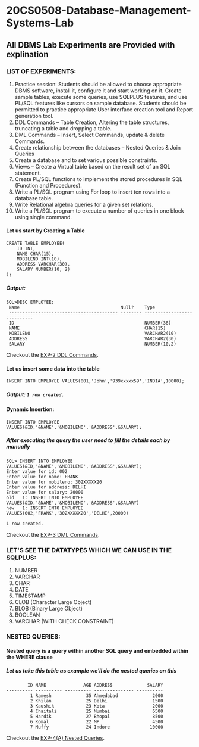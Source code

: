 # 20CS0508-Database-Management-Systems-Lab
## All DBMS Lab Experiments are Provided with explination

### LIST OF EXPERIMENTS:
1. Practice session: Students should be allowed to choose appropriate DBMS software, install it,
configure it and start working on it. Create sample tables, execute some queries, use SQLPLUS
features, and use PL/SQL features like cursors on sample database. Students should be
permitted to practice appropriate User interface creation tool and Report generation tool.
2. DDL Commands – Table Creation, Altering the table structures, truncating a table and dropping
a table.
3. DML Commands – Insert, Select Commands, update & delete Commands.
4. Create relationship between the databases – Nested Queries & Join Queries
5. Create a database and to set various possible constraints.
6. Views – Create a Virtual table based on the result set of an SQL statement.
7. Create PL/SQL functions to implement the stored procedures in SQL (Function and
Procedures).
8. Write a PL/SQL program using For loop to insert ten rows into a database table.
9. Write Relational algebra queries for a given set relations.
10. Write a PL/SQL program to execute a number of queries in one block using single command.

#### Let us start by Creating a Table
```
CREATE TABLE EMPLOYEE(
    ID INT,
    NAME CHAR(15),
    MOBILENO INT(10),
    ADDRESS VARCHAR(30),
    SALARY NUMBER(10, 2)
);
```
##### Output:
```
SQL>DESC EMPLOYEE;
 Name                                      Null?    Type
 ----------------------------------------- -------- ----------------------------
 ID                                                 NUMBER(38)
 NAME                                               CHAR(15)
 MOBILENO                                           VARCHAR2(10)
 ADDRESS                                            VARCHAR2(30)
 SALARY                                             NUMBER(10,2)
```

Checkout the [EXP-2 DDL Commands](https://github.com/Durgesh-Vaigandla/20CS0508-Database-Management-Systems-Lab/blob/main/EXP-2%20DDL%20Commands.sql).

#### Let us insert some data into the table
```
INSERT INTO EMPLOYEE VALUES(001,'John','939xxxxx59','INDIA',10000);
```
##### Output: `1 row created.`

#### Dynamic Insertion:
```
INSERT INTO EMPLOYEE VALUES(&ID,'&NAME','&MOBILENO','&ADDRESS',&SALARY);
```
##### After executing the query the user need to fill the details each by manually

```
SQL> INSERT INTO EMPLOYEE VALUES(&ID,'&NAME','&MOBILENO','&ADDRESS',&SALARY);
Enter value for id: 002
Enter value for name: FRANK
Enter value for mobileno: 302XXXXX20
Enter value for address: DELHI
Enter value for salary: 20000
old   1: INSERT INTO EMPLOYEE VALUES(&ID,'&NAME','&MOBILENO','&ADDRESS',&SALARY)
new   1: INSERT INTO EMPLOYEE VALUES(002,'FRANK','302XXXXX20','DELHI',20000)

1 row created.
```

Checkout the [EXP-3 DML Commands](https://github.com/Durgesh-Vaigandla/20CS0508-Database-Management-Systems-Lab/blob/main/EXP-3%20DML%20Commands.sql).


### LET'S SEE THE DATATYPES WHICH WE CAN USE IN THE SQLPLUS:
1. NUMBER
2. VARCHAR
3. CHAR
4. DATE
5. TIMESTAMP
6. CLOB (Character Large Object)
7. BLOB (Binary Large Object)
8. BOOLEAN
9. VARCHAR (WITH CHECK CONSTRAINT)

### NESTED QUERIES:
#### Nested query is a query within another SQL query and embedded within the WHERE clause

##### Let us take this table as example we'll do the nested queries on this
```
        ID NAME              AGE ADDRESS             SALARY
---------- ---------- ---------- --------------- ----------
         1 Ramesh             35 Ahmedabad             2000   
         2 Khilan             25 Delhi                 1500
         3 Kaushik            23 Kota                  2000
         4 Chaitali           25 Mumbai                6500
         5 Hardik             27 Bhopal                8500
         6 Komal              22 MP                    4500
         7 Muffy              24 Indore               10000
```

Checkout the [EXP-4(A) Nested Queries](https://github.com/Durgesh-Vaigandla/20CS0508-Database-Management-Systems-Lab/blob/main/EXP-4(A)%20Nested%20Queries.sql).